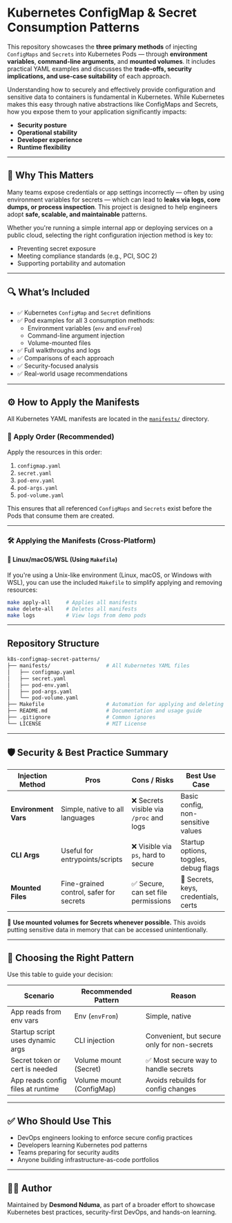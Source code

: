 # Kubernetes ConfigMap & Secret Consumption Patterns

This repository showcases the **three primary methods** of injecting `ConfigMaps` and `Secrets` into Kubernetes Pods — through **environment variables**, **command-line arguments**, and **mounted volumes**. It includes practical YAML examples and discusses the **trade-offs, security implications, and use-case suitability** of each approach.

Understanding how to securely and effectively provide configuration and sensitive data to containers is fundamental in Kubernetes. While Kubernetes makes this easy through native abstractions like ConfigMaps and Secrets, how you expose them to your application significantly impacts:

- **Security posture**
- **Operational stability**
- **Developer experience**
- **Runtime flexibility**

---

## 📌 Why This Matters

Many teams expose credentials or app settings incorrectly — often by using environment variables for secrets — which can lead to **leaks via logs, core dumps, or process inspection**. This project is designed to help engineers adopt **safe, scalable, and maintainable** patterns.

Whether you're running a simple internal app or deploying services on a public cloud, selecting the right configuration injection method is key to:

- Preventing secret exposure
- Meeting compliance standards (e.g., PCI, SOC 2)
- Supporting portability and automation

---

## 🔍 What’s Included

- ✅ Kubernetes `ConfigMap` and `Secret` definitions
- ✅ Pod examples for all 3 consumption methods:
  - Environment variables (`env` and `envFrom`)
  - Command-line argument injection
  - Volume-mounted files
- ✅ Full walkthroughs and logs
- ✅ Comparisons of each approach
- ✅ Security-focused analysis
- ✅ Real-world usage recommendations

---

## ⚙️ How to Apply the Manifests

All Kubernetes YAML manifests are located in the [`manifests/`](./manifests/) directory.

### 🧱 Apply Order (Recommended)

Apply the resources in this order:

1. `configmap.yaml`
2. `secret.yaml`
3. `pod-env.yaml`
4. `pod-args.yaml`
5. `pod-volume.yaml`

This ensures that all referenced `ConfigMaps` and `Secrets` exist before the Pods that consume them are created.
 
---

### 🛠️ Applying the Manifests (Cross-Platform)

#### 🔹 Linux/macOS/WSL (Using `Makefile`)

If you're using a Unix-like environment (Linux, macOS, or Windows with WSL), you can use the included `Makefile` to simplify applying and removing resources:

```bash
make apply-all     # Applies all manifests
make delete-all    # Deletes all manifests
make logs          # View logs from demo pods
```

---

## Repository Structure
 
```bash
k8s-configmap-secret-patterns/
├── manifests/                  # All Kubernetes YAML files
│   ├── configmap.yaml
│   ├── secret.yaml
│   ├── pod-env.yaml
│   ├── pod-args.yaml
│   └── pod-volume.yaml
├── Makefile                    # Automation for applying and deleting resources
├── README.md                   # Documentation and usage guide
├── .gitignore                  # Common ignores
└── LICENSE                     # MIT License
```

---


## 🛡️ Security & Best Practice Summary

| Injection Method     | Pros                                | Cons / Risks                              | Best Use Case                             |
|----------------------|--------------------------------------|-------------------------------------------|-------------------------------------------|
| **Environment Vars** | Simple, native to all languages      | ❌ Secrets visible via `/proc` and logs    | Basic config, non-sensitive values        |
| **CLI Args**         | Useful for entrypoints/scripts       | ❌ Visible via `ps`, hard to secure        | Startup options, toggles, debug flags     |
| **Mounted Files**    | Fine-grained control, safer for secrets | ✅ Secure, can set file permissions     | 🔐 Secrets, keys, credentials, certs      |

📢 **Use mounted volumes for Secrets whenever possible.** This avoids putting sensitive data in memory that can be accessed unintentionally.

---

## 🎯 Choosing the Right Pattern

Use this table to guide your decision:

| Scenario                             | Recommended Pattern    | Reason                                      |
|--------------------------------------|------------------------|---------------------------------------------|
| App reads from env vars              | Env (`envFrom`)        | Simple, native                              |
| Startup script uses dynamic args     | CLI injection          | Convenient, but secure only for non-secrets |
| Secret token or cert is needed       | Volume mount (Secret)  | ✅ Most secure way to handle secrets         |
| App reads config files at runtime    | Volume mount (ConfigMap) | Avoids rebuilds for config changes       |

---

## ✅ Who Should Use This

- DevOps engineers looking to enforce secure config practices
- Developers learning Kubernetes pod patterns
- Teams preparing for security audits
- Anyone building infrastructure-as-code portfolios

---

## 👨‍💻 Author

Maintained by **Desmond Nduma**, as part of a broader effort to showcase Kubernetes best practices, security-first DevOps, and hands-on learning.

